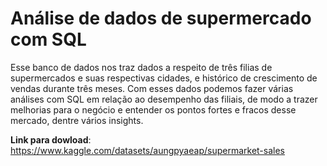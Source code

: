 # Análise de dados de supermercado com SQL

Esse banco de dados nos traz dados a respeito de três filias de supermercados e suas respectivas cidades, e histórico de crescimento de vendas durante três meses. Com esses dados podemos fazer várias análises com SQL em relação ao desempenho das filiais, de modo a trazer melhorias para o negócio e entender os pontos fortes e fracos desse mercado, dentre vários insights.

**Link para dowload**: https://www.kaggle.com/datasets/aungpyaeap/supermarket-sales
